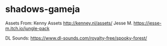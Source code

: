 # shadows-gameja

Assets From:
Kenny Assets http://kenney.nl/assets/
Jesse M. https://jesse-m.itch.io/jungle-pack

DL Sounds: https://www.dl-sounds.com/royalty-free/spooky-forest/
